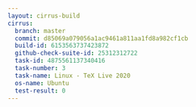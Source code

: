 ```yaml
---
layout: cirrus-build
cirrus:
  branch: master
  commit: d85069a079056a1ac9461a811aa1fd8a982cf1cb
  build-id: 6153563737423872
  github-check-suite-id: 25312312722
  task-id: 4875561137340416
  task-number: 3
  task-name: Linux - TeX Live 2020
  os-name: Ubuntu
  test-result: 0
---
```


